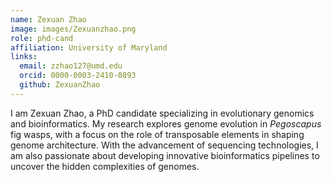 ```yaml
---
name: Zexuan Zhao
image: images/Zexuanzhao.png
role: phd-cand
affiliation: University of Maryland
links:
  email: zzhao127@umd.edu
  orcid: 0000-0003-2410-0893
  github: ZexuanZhao
---
```


I am Zexuan Zhao, a PhD candidate specializing in evolutionary genomics and bioinformatics. My research explores genome evolution in *Pegoscapus* fig wasps, with a focus on the role of transposable elements in shaping genome architecture. With the advancement of sequencing technologies, I am also passionate about developing innovative bioinformatics pipelines to uncover the hidden complexities of genomes.
